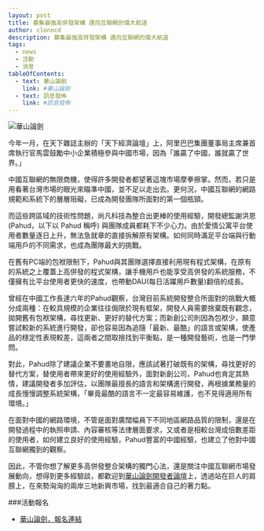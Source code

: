 ```yaml
---
layout: post
title: 募集最強高併發架構 邁向互聯網的偉大航道
author: clonncd
description: 募集最強高併發架構 邁向互聯網的偉大航道
tags:
  - news
  - 活動
  - 消息
tableOfContents:
  - text: 華山論劍
    link: #華山論劍
  - text: 訊息發佈
    link: #訊息發佈
---
```


![華山論劍](https://fbcdn-sphotos-b-a.akamaihd.net/hphotos-ak-xpa1/t31.0-8/10498640_533783346727183_7443524669347072895_o.jpg)

今年一月，在天下雜誌主辦的「天下經濟論壇」上，阿里巴巴集團董事局主席兼首席執行官馬雲鼓勵中小企業積極參與中國市場，因為「誰贏了中國，誰就贏了世界。」

中國互聯網的無限商機，使得許多開發者都望著這塊市場摩拳擦掌。然而，若只是用看著台灣市場的眼光來瞄準中國，並不足以走出去。更何況，中國互聯網的網路規範和系統下的層層阻礙，已成為開發團隊所面對的第一個瓶頸。

而這些跨區域的技術性問題，尚凡科技為整合出更棒的使用經驗，開發總監謝洪恩(Pahud，以下以 Pahud 稱呼) 與團隊成員都耗下不少心力。由於愛情公寓平台使用者數量逐日上升，無法急就章的直接拆解原有架構。如何同時滿足平台端與行動端用戶的不同需求，也成為團隊最大的挑戰。

在舊有PC端的包袱限制下，Pahud與其團隊選擇直接利用現有程式架構，在原有的系統之上覆蓋上高併發的程式架構，讓手機用戶也能享受高併發的系統服務，不僅擁有比平台使用者更快的速度，也帶動DAU(每日活躍用戶數量)翻倍的成長。

曾經在中國工作長達六年的Pahud觀察，台灣目前系統開發整合所面對的挑戰大概分成兩種：在較具規模的企業往往侷限於現有框架，開發人員需要捨棄既有觀念，拋開舊有包袱架構，尋找更新、更好的替代方案；而新創公司則因為包袱少，願意嘗試較新的系統進行開發，卻也容易因為追隨「最新、最酷」的語言或架構，使產品的穩定性表現較差，這兩者之間取捨找到平衡點，是一種開發藝術，也是一門學問。

對此，Pahud除了建議企業不要畫地自限，應該試著打破既有的架構，尋找更好的替代方案，替使用者帶來更好的使用經驗外，面對新創公司，Pahud也肯定其熱情，建議開發者多加評估，以團隊最擅長的語言和架構進行開發，再根據業務量的成長慢慢調整系統架構，「畢竟最酷的語言不一定最容易維護，也不見得適用所有環境。」

在面對中國的網路環境，不管是面對廣闊幅員下不同地區網路品質的限制，還是在開發過程中的執照申請、內容審核等法律層面要求，又或者是相較台灣成倍數差距的使用者，如何建立良好的使用經驗，Pahud豐富的中國經驗，也建立了他對中國互聯網獨到的觀察。

因此，不管你想了解更多高併發整合架構的獨門心法，還是關注中國互聯網市場發展動向，想得到更多經驗談，都歡迎到[華山論劍開發者論壇](https://ticket.aotter.net/76)上，透過站在巨人的肩膀上，在來勢洶洶的兩岸三地新興市場，找到最適合自己的著力點。

###活動報名

 * [華山論劍，報名連結](https://ticket.aotter.net/76)

